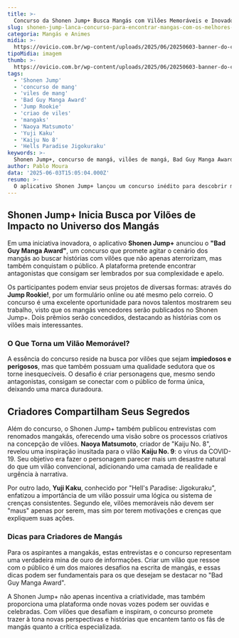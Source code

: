 ```yaml
---
title: >-
  Concurso da Shonen Jump+ Busca Mangás com Vilões Memoráveis e Inovadores
slug: shonen-jump-lanca-concurso-para-encontrar-mangas-com-os-melhores-viloes
categoria: Mangás e Animes
midia: >-
  https://ovicio.com.br/wp-content/uploads/2025/06/20250603-banner-do-concurso-bad-guy-manga-award-ovicio.webp
tipoMidia: imagem
thumb: >-
  https://ovicio.com.br/wp-content/uploads/2025/06/20250603-banner-do-concurso-bad-guy-manga-award-ovicio.webp
tags:
  - 'Shonen Jump'
  - 'concurso de mang'
  - 'viles de mang'
  - 'Bad Guy Manga Award'
  - 'Jump Rookie'
  - 'criao de viles'
  - 'mangaks'
  - 'Naoya Matsumoto'
  - 'Yuji Kaku'
  - 'Kaiju No 8'
  - 'Hells Paradise Jigokuraku'
keywords: >-
  Shonen Jump+, concurso de mangá, vilões de mangá, Bad Guy Manga Award, Jump Rookie!, criação de vilões, mangakás, Naoya Matsumoto, Yuji Kaku, Kaiju No. 8, Hell's Paradise: Jigokuraku
author: Pablo Moura
data: '2025-06-03T15:05:04.000Z'
resumo: >-
  O aplicativo Shonen Jump+ lançou um concurso inédito para descobrir mangás com vilões que cativam e intrigam o público. Além disso, mangakás renomados compartilham suas experiências e dicas sobre a criação de antagonistas impactantes.
---
```


## Shonen Jump+ Inicia Busca por Vilões de Impacto no Universo dos Mangás

Em uma iniciativa inovadora, o aplicativo **Shonen Jump+** anunciou o **"Bad Guy Manga Award"**, um concurso que promete agitar o cenário dos mangás ao buscar histórias com vilões que não apenas aterrorizam, mas também conquistam o público. A plataforma pretende encontrar antagonistas que consigam ser lembrados por sua complexidade e apelo.

Os participantes podem enviar seus projetos de diversas formas: através do **Jump Rookie!**, por um formulário online ou até mesmo pelo correio. O concurso é uma excelente oportunidade para novos talentos mostrarem seu trabalho, visto que os mangás vencedores serão publicados no Shonen Jump+. Dois prêmios serão concedidos, destacando as histórias com os vilões mais interessantes.

### O Que Torna um Vilão Memorável?

A essência do concurso reside na busca por vilões que sejam **impiedosos e perigosos**, mas que também possuam uma qualidade sedutora que os torne inesquecíveis. O desafio é criar personagens que, mesmo sendo antagonistas, consigam se conectar com o público de forma única, deixando uma marca duradoura.

## Criadores Compartilham Seus Segredos

Além do concurso, o Shonen Jump+ também publicou entrevistas com renomados mangakás, oferecendo uma visão sobre os processos criativos na concepção de vilões. **Naoya Matsumoto**, criador de "Kaiju No. 8", revelou uma inspiração inusitada para o vilão **Kaiju No. 9**: o vírus da COVID-19. Seu objetivo era fazer o personagem parecer mais um desastre natural do que um vilão convencional, adicionando uma camada de realidade e urgência à narrativa.

Por outro lado, **Yuji Kaku**, conhecido por "Hell's Paradise: Jigokuraku", enfatizou a importância de um vilão possuir uma lógica ou sistema de crenças consistentes. Segundo ele, vilões memoráveis não devem ser "maus" apenas por serem, mas sim por terem motivações e crenças que expliquem suas ações.

### Dicas para Criadores de Mangás

Para os aspirantes a mangakás, estas entrevistas e o concurso representam uma verdadeira mina de ouro de informações. Criar um vilão que ressoe com o público é um dos maiores desafios na escrita de mangás, e essas dicas podem ser fundamentais para os que desejam se destacar no "Bad Guy Manga Award".

A Shonen Jump+ não apenas incentiva a criatividade, mas também proporciona uma plataforma onde novas vozes podem ser ouvidas e celebradas. Com vilões que desafiam e inspiram, o concurso promete trazer à tona novas perspectivas e histórias que encantem tanto os fãs de mangás quanto a crítica especializada.